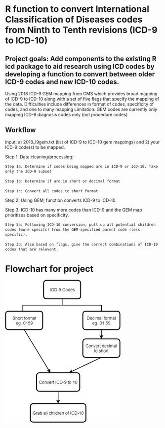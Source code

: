 # R function to convert International Classification of Diseases codes from Ninth to Tenth revisions (ICD-9 to ICD-10)

## Project goals: Add components to the existing R icd package to aid research using ICD codes by developing a function to convert between older ICD-9 codes and new ICD-10 codes.

Using 2018 ICD-9 GEM mapping from CMS which provides broad mapping of ICD-9 to ICD-10 along with a set of five flags that specify the mapping of the data. 
Difficulties include differences in format of codes, specificity of codes, and one to many mapping
Limitation: GEM codes are currently only mapping ICD-9 diagnosis codes only (not procedure codes)

## Workflow 
Input: a) 2018_I9gem.txt (list of ICD-9 to ICD-10 gem mappings) and 2) your ICD-9 code(s) to be mapped.

Step 1: Data cleaning/processing:

    Step 1a: Determine if codes being mapped are in ICD-9 or ICD-10. Take only the ICD-9 subset

    Step 1b: Determine if are in short or decimal format

    Step 1c: Convert all codes to short format

Step 2: Using GEM, function converts ICD-9 to ICD-10. 

Step 3: ICD-10 has many more codes than ICD-9 and the GEM map prioritizes based on specificity. 

    Step 3a: Following ICD-10 conversion, pull up all potential children codes (more specifc) from the GEM-specified parent code (less specific). 

    Step 3b: Also based on flags, give the correct combinations of ICD-10 codes that are relevent.

# Flowchart for project
![Flowchart](https://github.com/NCBI-Hackathons/Design-of-ICD-9-to-10-conversion-function-for-the-R-package-icd/blob/master/ICD_flowchart.png "Flowchart")


